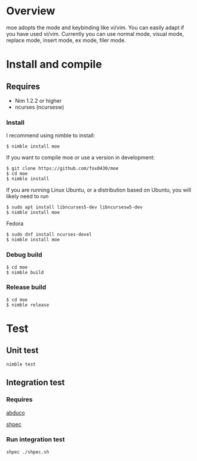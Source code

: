 # Overview

moe adopts the mode and keybinding like vi/vim.
You can easily adapt if you have used vi/vim.
Currently you can use normal mode, visual mode, replace mode, insert mode, ex mode, filer mode.

# Install and compile

## Requires
- Nim 1.2.2 or higher
- ncurses (ncursesw)

### Install

I recommend using nimble to install:

```
$ nimble install moe
```

If you want to compile moe or use a version in development:

```
$ git clone https://github.com/fox0430/moe
$ cd moe
$ nimble install
```

If you are running Linux Ubuntu, or a distribution based on Ubuntu, you will likely need to run

```
$ sudo apt install libncurses5-dev libncursesw5-dev
$ nimble install moe
```

Fedora

```
$ sudo dnf install ncurses-devel
$ nimble install moe
```

### Debug build
```
$ cd moe
$ nimble build
```

### Release build
```
$ cd moe
$ nimble release
```

# Test

## Unit test
```
nimble test
```

## Integration test

### Requires

[abduco](https://github.com/martanne/abduco)

[shpec](https://github.com/rylnd/shpec)

### Run integration test
```
shpec ./shpec.sh
```

